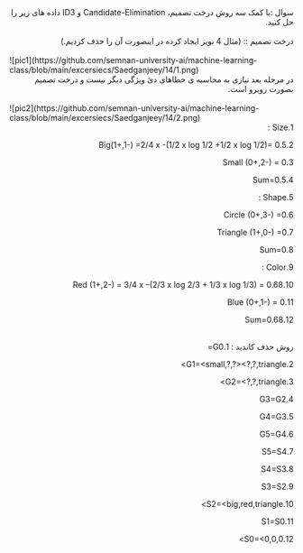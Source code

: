 <div dir="rtl">
سوال :با کمک سه روش درخت تصمیم، Candidate-Elimination و ID3 داده های زیر را حل کنید.
</div>
<br/>
<div dir="rtl">
درخت تصمیم :: (مثال 4 نویز ایجاد کرده در اینصورت آن را حذف کردیم.)
</div>
<br/>
![pic1](https://github.com/semnan-university-ai/machine-learning-class/blob/main/excersiecs/Saedganjeey/14/1.png)
<br/>
<div dir="rtl">
در مرحله  بعد نیازی به محاسبه ی خطاهای دئ ویژگی دیگر نیست
 و درخت تصمیم بصورت روبرو است.
</div>
<br/>
![pic2](https://github.com/semnan-university-ai/machine-learning-class/blob/main/excersiecs/Saedganjeey/14/2.png)
<br/>
<div dir="rtl">
1.Size :

2.Big(1+,1-) =2/4 x -(1/2 x log 1/2 +1/2 x log 1/2)= 0.5

3.Small (0+,2-) = 0

4.Sum=0.5

5.Shape :

6.Circle (0+,3-) =0

7.Triangle (1+,0-) =0

8.Sum=0

9.Color :

10.Red (1+,2-) = 3/4 x –(2/3 x log 2/3 + 1/3 x log 1/3) = 0.68

11.Blue (0+,1-) = 0

12.Sum=0.68

</div>
<br/>
<div dir="rtl">
روش حذف کاندید :
1.G0=<?,?,?>

2.G1=<small,?,?><?,blue,?><?,?,triangle>

3.G2=<?,?,triangle>

4.G3=G2

5.G4=G3

6.G5=G4

7.S5=S4

8.S4=S3

9.S3=S2

10.S2=<big,red,triangle>

11.S1=S0

12.S0=<0,0,0>


</div>
